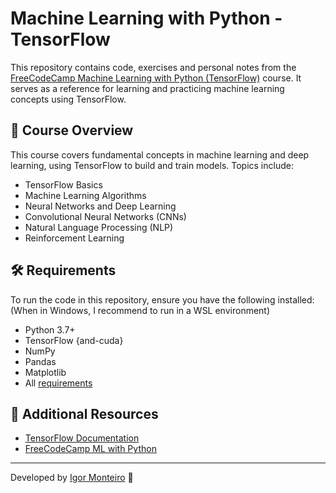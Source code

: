 # Machine Learning with Python - TensorFlow

This repository contains code, exercises and personal notes from the [FreeCodeCamp Machine Learning with Python (TensorFlow)](https://www.freecodecamp.org/learn/machine-learning-with-python/tensorflow/) course. It serves as a reference for learning and practicing machine learning concepts using TensorFlow.

## 📌 Course Overview

This course covers fundamental concepts in machine learning and deep learning, using TensorFlow to build and train models. Topics include:
- TensorFlow Basics
- Machine Learning Algorithms
- Neural Networks and Deep Learning
- Convolutional Neural Networks (CNNs)
- Natural Language Processing (NLP)
- Reinforcement Learning

## 🛠️ Requirements

To run the code in this repository, ensure you have the following installed: 
(When in Windows, I recommend to run in a WSL environment)
- Python 3.7+
- TensorFlow {and-cuda}
- NumPy
- Pandas
- Matplotlib
- All [requirements](requirements.txt)

## 📖 Additional Resources

- [TensorFlow Documentation](https://www.tensorflow.org/)
- [FreeCodeCamp ML with Python](https://www.freecodecamp.org/learn/machine-learning-with-python/)

---
Developed by [Igor Monteiro](https://github.com/IgorG-Monteiro) 🚀